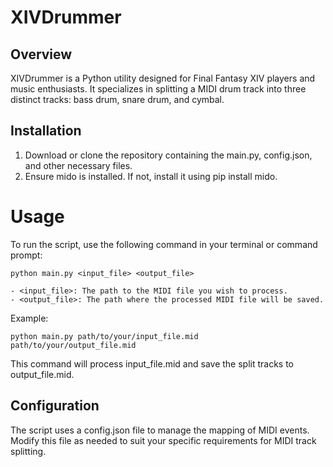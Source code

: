 # XIVDrummer

## Overview

XIVDrummer is a Python utility designed for Final Fantasy XIV players and music enthusiasts. It specializes in splitting a MIDI drum track into three distinct tracks: bass drum, snare drum, and cymbal.

## Installation

1. Download or clone the repository containing the main.py, config.json, and other necessary files.
2. Ensure mido is installed. If not, install it using pip install mido.

# Usage

To run the script, use the following command in your terminal or command prompt:

```
python main.py <input_file> <output_file>

- <input_file>: The path to the MIDI file you wish to process.
- <output_file>: The path where the processed MIDI file will be saved.
```

Example:

```
python main.py path/to/your/input_file.mid path/to/your/output_file.mid
```

This command will process input_file.mid and save the split tracks to output_file.mid.

## Configuration

The script uses a config.json file to manage the mapping of MIDI events. Modify this file as needed to suit your specific requirements for MIDI track splitting.